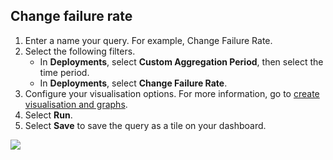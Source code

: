 ## Change failure rate

1. Enter a name your query. For example, Change Failure Rate. 
2. Select the following filters.
    * In **Deployments**, select **Custom Aggregation Period**, then select the time period.
    * In **Deployments**, select **Change Failure Rate**.
3. Configure your visualisation options. For more information, go to [create visualisation and graphs](https://developer.harness.io/docs/platform/Dashboards/create-visualizations-and-graphs).
4. Select **Run**.
5. Select **Save** to save the query as a tile on your dashboard.

![](.static/../static/change-failure-rate.png)
















